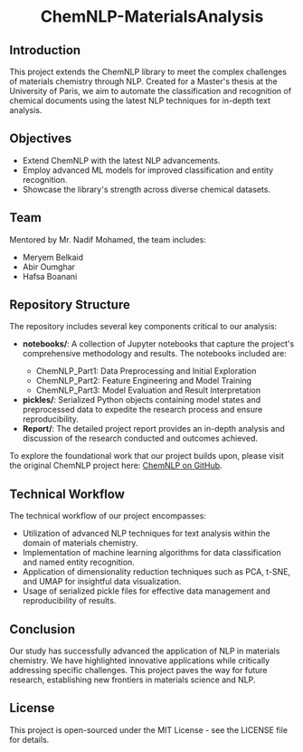 <h1 align="center">ChemNLP-MaterialsAnalysis</h1>

<h2>Introduction</h2>
<p>This project extends the ChemNLP library to meet the complex challenges of materials chemistry through NLP. Created for a Master's thesis at the University of Paris, we aim to automate the classification and recognition of chemical documents using the latest NLP techniques for in-depth text analysis.</p>

<h2>Objectives</h2>
<ul>
  <li>Extend ChemNLP with the latest NLP advancements.</li>
  <li>Employ advanced ML models for improved classification and entity recognition.</li>
  <li>Showcase the library's strength across diverse chemical datasets.</li>
</ul>

<h2>Team</h2>
<p>Mentored by Mr. Nadif Mohamed, the team includes:</p>
<ul>
  <li>Meryem Belkaid</li>
  <li>Abir Oumghar</li>
  <li>Hafsa Boanani</li>
</ul>

<h2>Repository Structure</h2>
<p>The repository includes several key components critical to our analysis:</p>
<ul>
  <li><strong>notebooks/</strong>: A collection of Jupyter notebooks that capture the project's comprehensive methodology and results. The notebooks included are:</li>
    <ul>
      <li>ChemNLP_Part1: Data Preprocessing and Initial Exploration</li>
      <li>ChemNLP_Part2: Feature Engineering and Model Training</li>
      <li>ChemNLP_Part3: Model Evaluation and Result Interpretation</li>
    </ul>
  <li><strong>pickles/</strong>: Serialized Python objects containing model states and preprocessed data to expedite the research process and ensure reproducibility.</li>
  <li><strong>Report/</strong>: The detailed project report provides an in-depth analysis and discussion of the research conducted and outcomes achieved.</li>
</ul>

<p>To explore the foundational work that our project builds upon, please visit the original ChemNLP project here: <a href="https://github.com/usnistgov/chemnlp">ChemNLP on GitHub</a>.</p>

<h2>Technical Workflow</h2>
<p>The technical workflow of our project encompasses:</p>
<ul>
  <li>Utilization of advanced NLP techniques for text analysis within the domain of materials chemistry.</li>
  <li>Implementation of machine learning algorithms for data classification and named entity recognition.</li>
  <li>Application of dimensionality reduction techniques such as PCA, t-SNE, and UMAP for insightful data visualization.</li>
  <li>Usage of serialized pickle files for effective data management and reproducibility of results.</li>
</ul>

<h2>Conclusion</h2>
<p>Our study has successfully advanced the application of NLP in materials chemistry. We have highlighted innovative applications while critically addressing specific challenges. This project paves the way for future research, establishing new frontiers in materials science and NLP.</p>

<h2>License</h2>
<p>This project is open-sourced under the MIT License - see the LICENSE file for details.</p>
